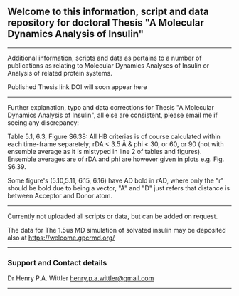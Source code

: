 ## Welcome to this information, script and data repository for doctoral Thesis "A Molecular Dynamics Analysis of Insulin"

-----------------------------------------------------------------

Additional information, scripts and data as pertains to a number of publications as relating to Molecular Dynamics Analyses of Insulin or Analysis of related protein systems.

Published Thesis link DOI will soon appear here

-----------------------------------------------------------------

Further explanation, typo and  data corrections for Thesis "A Molecular Dynamics Analysis of Insulin", all else are consistent, please email me if seeing any discrepancy:

Table 5.1, 6.3, Figure S6.38: All HB criterias is of course calculated within each time-frame separetely; rDA < 3.5 Å & phi < 30, or 60, or 90 (not with ensemble average as it is mistyped in line 2 of tables and figures). Ensemble averages are of rDA and phi are however given in plots e.g. Fig. S6.39.

Some figure's (5.10,5.11, 6.15, 6.16) have AD bold in rAD, where only the "r" should be bold due to being a vector, "A" and "D" just refers that distance is between Acceptor and Donor atom.

-----------------------------------------------------------------


Currently not uploaded all scripts or data, but can be added on request.



The data for The 1.5us MD simulation of solvated insulin may be deposited also at https://welcome.gpcrmd.org/ 

-----------------------------------------------------------------

### Support and Contact details

Dr Henry P.A. Wittler
henry.p.a.wittler@gmail.com

-----------------------------------------------------------------
